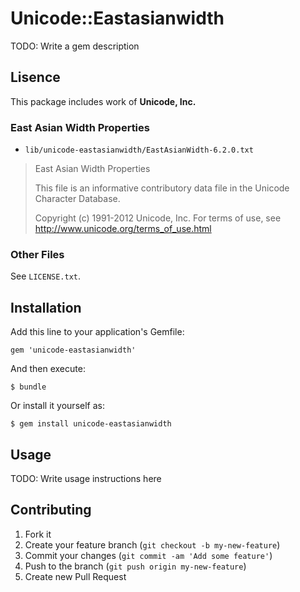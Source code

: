 # Unicode::Eastasianwidth

TODO: Write a gem description

## Lisence

This package includes work of **Unicode, Inc.**

### East Asian Width Properties

* `lib/unicode-eastasianwidth/EastAsianWidth-6.2.0.txt`

> East Asian Width Properties
> 
> This file is an informative contributory data file in the
> Unicode Character Database.
> 
> Copyright (c) 1991-2012 Unicode, Inc.
> For terms of use, see <http://www.unicode.org/terms_of_use.html>

### Other Files

See `LICENSE.txt`.

## Installation

Add this line to your application's Gemfile:

    gem 'unicode-eastasianwidth'

And then execute:

    $ bundle

Or install it yourself as:

    $ gem install unicode-eastasianwidth

## Usage

TODO: Write usage instructions here

## Contributing

1. Fork it
2. Create your feature branch (`git checkout -b my-new-feature`)
3. Commit your changes (`git commit -am 'Add some feature'`)
4. Push to the branch (`git push origin my-new-feature`)
5. Create new Pull Request
